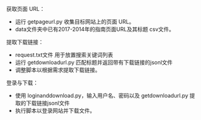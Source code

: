 获取页面 URL：
- 运行 getpageurl.py 收集目标网站上的页面 URL。
- data文件夹中已有2017-2014年的指南页面URL及其标题 csv文件。

提取下载链接：
- request.txt文件 用于放置搜索关键词列表
- 运行 getdownloadurl.py 匹配标题并返回带有下载链接的jsonl文件
- 调整脚本以根据需求提取下载链接。

登录与下载：
- 使用 loginanddownload.py，输入用户名、密码以及 getdownloadurl.py 提取的下载链接jsonl文件
- 执行脚本以登录网站并下载文件。